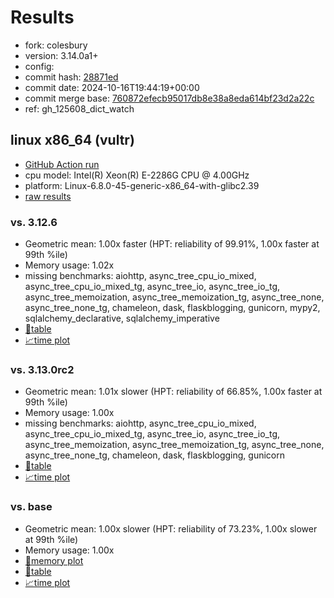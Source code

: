 # Results

- fork: colesbury
- version: 3.14.0a1+
- config: 
- commit hash: [28871ed](https://github.com/colesbury/cpython/commit/28871ed)
- commit date: 2024-10-16T19:44:19+00:00
- commit merge base: [760872efecb95017db8e38a8eda614bf23d2a22c](https://github.com/colesbury/cpython/commit/760872efecb95017db8e38a8eda614bf23d2a22c)
- ref: gh_125608_dict_watch

## linux x86_64 (vultr)

- [GitHub Action run](https://github.com/facebookexperimental/free-threading-benchmarking/actions/runs/11386495678)
- cpu model: Intel(R) Xeon(R) E-2286G CPU @ 4.00GHz
- platform: Linux-6.8.0-45-generic-x86_64-with-glibc2.39
- [raw results](bm-20241016-vultr-x86_64-colesbury-gh_125608_dict_watch-3.14.0a1%2B-28871ed.json)

### vs. 3.12.6

- Geometric mean: 1.00x faster (HPT: reliability of 99.91%, 1.00x faster at 99th %ile)
- Memory usage: 1.02x
- missing benchmarks: aiohttp, async_tree_cpu_io_mixed, async_tree_cpu_io_mixed_tg, async_tree_io, async_tree_io_tg, async_tree_memoization, async_tree_memoization_tg, async_tree_none, async_tree_none_tg, chameleon, dask, flaskblogging, gunicorn, mypy2, sqlalchemy_declarative, sqlalchemy_imperative
- [📄table](bm-20241016-vultr-x86_64-colesbury-gh_125608_dict_watch-3.14.0a1%2B-28871ed-vs-3.12.6.md)
- [📈time plot](bm-20241016-vultr-x86_64-colesbury-gh_125608_dict_watch-3.14.0a1%2B-28871ed-vs-3.12.6.svg)

### vs. 3.13.0rc2

- Geometric mean: 1.01x slower (HPT: reliability of 66.85%, 1.00x faster at 99th %ile)
- Memory usage: 1.00x
- missing benchmarks: aiohttp, async_tree_cpu_io_mixed, async_tree_cpu_io_mixed_tg, async_tree_io, async_tree_io_tg, async_tree_memoization, async_tree_memoization_tg, async_tree_none, async_tree_none_tg, chameleon, dask, flaskblogging, gunicorn
- [📄table](bm-20241016-vultr-x86_64-colesbury-gh_125608_dict_watch-3.14.0a1%2B-28871ed-vs-3.13.0rc2.md)
- [📈time plot](bm-20241016-vultr-x86_64-colesbury-gh_125608_dict_watch-3.14.0a1%2B-28871ed-vs-3.13.0rc2.svg)

### vs. base

- Geometric mean: 1.00x slower (HPT: reliability of 73.23%, 1.00x slower at 99th %ile)
- Memory usage: 1.00x
- [🧠memory plot](bm-20241016-vultr-x86_64-colesbury-gh_125608_dict_watch-3.14.0a1%2B-28871ed-vs-base-mem.svg)
- [📄table](bm-20241016-vultr-x86_64-colesbury-gh_125608_dict_watch-3.14.0a1%2B-28871ed-vs-base.md)
- [📈time plot](bm-20241016-vultr-x86_64-colesbury-gh_125608_dict_watch-3.14.0a1%2B-28871ed-vs-base.svg)

